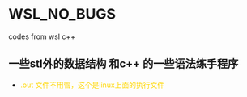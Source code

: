 # WSL_NO_BUGS
codes from wsl c++
## 一些stl外的数据结构 和c++ 的一些语法练手程序

* <font color=gold>.out 文件不用管，这个是linux上面的执行文件</font>
